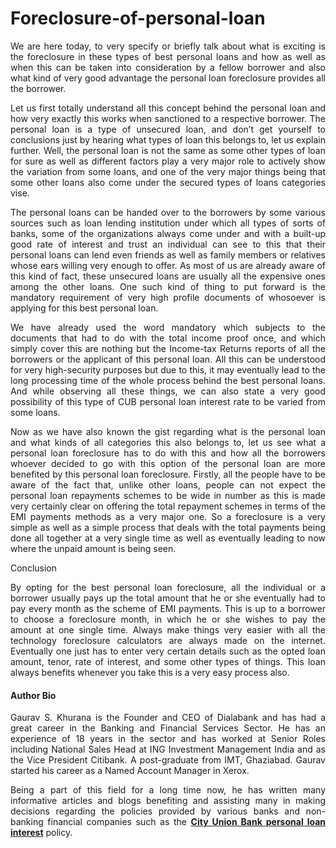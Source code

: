 # Foreclosure-of-personal-loan
<p align="justify">We are here today, to very specify or briefly talk about what is exciting is the foreclosure in these types of best personal loans and how as well as when this can be taken into consideration by a fellow borrower and also what kind of very good advantage the personal loan foreclosure provides all the borrower.

<p align="justify">Let us first totally understand all this concept behind the personal loan and how very exactly this works when sanctioned to a respective borrower. The personal loan is a type of unsecured loan, and don’t get yourself to conclusions just by hearing what types of loan this belongs to, let us explain further. Well, the personal loan is not the same as some other types of loan for sure as well as different factors play a very major role to actively show the variation from some loans, and one of the very major things being that some other loans also come under the secured types of loans categories vise. 

<p align="justify">The personal loans can be handed over to the borrowers by some various sources such as loan lending institution under which all types of sorts of banks, some of the organizations always come under and with a built-up good rate of interest and trust an individual can see to this that their personal loans can lend even friends as well as family members or relatives whose ears willing very enough to offer. As most of us are already aware of this kind of fact, these unsecured loans are usually all the expensive ones among the other loans. One such kind of thing to put forward is the mandatory requirement of very high profile documents of whosoever is applying for this best personal loan. 

<p align="justify">We have already used the word mandatory which subjects to the documents that had to do with the total income proof once, and which simply cover this are nothing but the Income-tax Returns reports of all the borrowers or the applicant of this personal loan. All this can be understood for very high-security purposes but due to this, it may eventually lead to the long processing time of the whole process behind the best personal loans. And while observing all these things, we can also state a very good possibility of this type of CUB personal loan interest rate to be varied from some loans.

<p align="justify">Now as we have also known the gist regarding what is the personal loan and what kinds of all categories this also belongs to, let us see what a personal loan foreclosure has to do with this and how all the borrowers whoever decided to go with this option of the personal loan are more benefited by this personal loan foreclosure. Firstly, all the people have to be aware of the fact that, unlike other loans, people can not expect the personal loan repayments schemes to be wide in number as this is made very certainly clear on offering the total repayment schemes in terms of the EMI payments methods as a very major one. So a foreclosure is a very simple as well as a simple process that deals with the total payments being done all together at a very single time as well as eventually leading to now where the unpaid amount is being seen. 


Conclusion

<p align="justify">By opting for the best personal loan foreclosure, all the individual or a borrower usually pays up the total amount that he or she eventually had to pay every month as the scheme of EMI payments. This is up to a borrower to choose a foreclosure month, in which he or she wishes to pay the amount at one single time. Always make things very easier with all the technology foreclosure calculators are always made on the internet. Eventually one just has to enter very certain details such as the opted loan amount, tenor, rate of interest, and some other types of things. This loan always benefits whenever you take this is a very easy process also.

<b><h4>Author Bio</h4></b>

<p align="justify">Gaurav S. Khurana is the Founder and CEO of Dialabank and has had a great career in the Banking and Financial Services Sector. He has an experience of 18 years in the sector and has worked at Senior Roles including National Sales Head at ING Investment Management India and as the Vice President Citibank. A post-graduate from IMT, Ghaziabad. Gaurav started his career as a Named Account Manager in Xerox.

<p align="justify">Being a part of this field for a long time now, he has written many informative articles and blogs benefiting and assisting many in making decisions regarding the policies provided by various banks and non-banking financial companies such as the <b><a href="https://www.dialabank.com/personal-loan/city-union-bank-personal-loan/">City Union Bank personal loan interest</a></b> policy.
